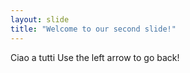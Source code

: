 ```yaml
---
layout: slide
title: "Welcome to our second slide!"
---
```

Ciao a tutti
Use the left arrow to go back!
